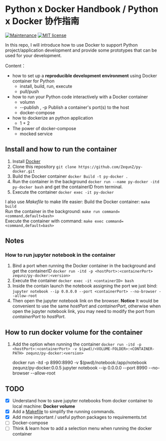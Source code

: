 # Python x Docker Handbook / Python x Docker 协作指南

[![Maintenance](https://img.shields.io/badge/Maintained%3F-yes-green.svg)](https://GitHub.com/Naereen/StrapDown.js/graphs/commit-activity)  [![MIT license](https://img.shields.io/badge/License-MIT-blue.svg)](./LICENSE)

In this repo, I will introduce how to use Docker to support Python project/application development
and provide some prototypes that can be used for your development.

Content：
- how to set up a **reproducible development environment** using Docker container for Python
   - install, build, run, execute
   - pull/push
- how to run your Python code interactively with a Docker container
   - volumn
   - --publish , -p  Publish a container's port(s) to the host
   - docker-compose
- how to dockerize an python application
  - 1 + 2
- The power of docker-compose
  - mocked service
## Install and how to run the container

1. Install [Docker](https://www.docker.com/)  
2. Clone this repository `git clone https://github.com/ZequnZ/py-docker.git`  
3. Build the Docker container `docker Build -t py-docker .`  
4. Run the container in the background `docker run --name py-docker -itd py-docker bash` and get the containerID from terminal.  
5. Execute the container `docker exec -it py-docker`  

I also use *Makefile* to make life easier:
Build the Docker container: `make build`  
Run the container in the background: `make run command=<command,default=bash>`  
Execute the container with command: `make exec command=<command,default=bash>`  

## Notes

### How to run jupyter notebook in the container

1. Bind a port when running the Docker container in the background and get the containerID
   `docker run -itd -p <hostPort>:<containerPort> zequnz/py-docker:<version>`
2. Execute the container `docker exec -it <containerID> bash`
3. Inside the contain launch the notebook assigning the port we just bind:
   `jupyter notebook --ip 0.0.0.0 --port <containerPort> --no-browser --allow-root`
4. Then open the jupyter notebook link on the browser.
   **Notice**
   It would be convenient to use the same _hostPort_ and _containerPort_, otherwise when open the jupyter notebook link, you may need to modify the port from _containerPort_ to _hostPort_.

## How to run docker volume for the container

1. Add the option when running the container
   `docker run -itd -p <hostPort>:<containerPort> -v $(pwd)/<VOLUME-FOLDER>:<CONTAINER-PATH> zequnz/py-docker:<version>`

   docker run -itd -p 8990:8990 -v $(pwd)/notebook:/app/notebook zequnz/py-docker:0.0.5
   jupyter notebook --ip 0.0.0.0 --port 8990 --no-browser --allow-root

## TODO

- [x] Understand how to save jupyter notebooks from docker container to local machine: **Docker volume**  
- [x] Add a [Makefile](./Makefile) to simplify the running commands.  
- [x] Add more important / useful python packages to requirements.txt  
- [ ] Docker-compose
- [ ] Think & learn how to add a selection menu when running the docker container  
